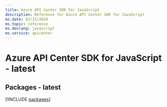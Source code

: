 ```yaml
---
title: Azure API Center SDK for JavaScript
description: Reference for Azure API Center SDK for JavaScript
ms.date: 03/15/2024
ms.topic: reference
ms.devlang: javascript
ms.service: apicenter
---
```

# Azure API Center SDK for JavaScript - latest
## Packages - latest
[!INCLUDE [packages](api-center-index.md)]